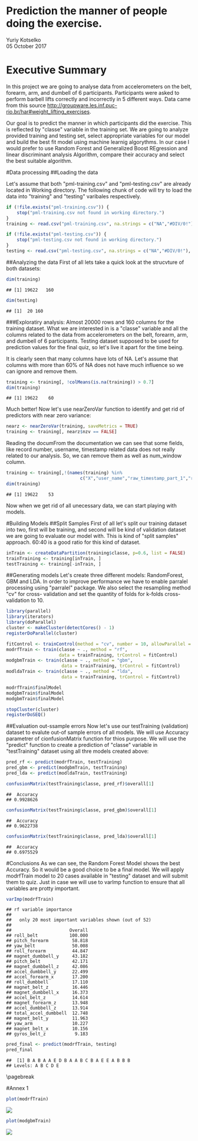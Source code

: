 # Prediction the manner of people doing the exercise.
Yuriy Kotselko  
05 October 2017  


# Executive Summary
In this project we are going to analyse data from accelerometers on the belt, forearm, arm, and dumbell of  6 participants. Participants were asked to perform barbell lifts correctly and incorrectly in 5 different ways. Data came from this source http://groupware.les.inf.puc-rio.br/har#weight_lifting_exercises.

Our goal is to predict  the manner in which participants did the exercise. This is reflected by  "classe" variable in the training set. We are going to analyze provided training and testing set, select appropriate variables for our model and build the best fit model using machine learnig algorythms. In our case I would prefer to use Random Forest and Generalized Boost REgression and linear discriminant analysis Algorithm, compare their accuracy and select the best suitable algorithm.

#Data processing
##Loading the data

Let's assume that both "pml-training.csv" and "pml-testing.csv" are already located in Working directory. The following chunk of code will try to load the data into "training" and "testing" varibales respectively.


```r
if (!file.exists("pml-training.csv")) {
    stop("pml-training.csv not found in working directory.")
}
training <- read.csv("pml-training.csv", na.strings = c("NA","#DIV/0!"), header = TRUE)

if (!file.exists("pml-testing.csv")) {
    stop("pml-testing.csv not found in working directory.")
}
testing <- read.csv("pml-testing.csv", na.strings = c("NA","#DIV/0!"), header = TRUE)
```

##Analyzing the data
First of all lets take a quick look at the strucvture of both datasets:


```r
dim(training)
```

```
## [1] 19622   160
```

```r
dim(testing)
```

```
## [1]  20 160
```

###Exploratiry analysis:
Almost 20000 rows and 160 columns for the training dataset. What we are interested in is a "classe" variable and all the columns related to the data from accelerometers on the belt, forearm, arm, and dumbell of 6 participants. Testing dataset supposed to be used for prediction values for the final quiz, so let's live it apart for the time being.

It is clearly seen that many columns have lots of NA. Let's assume that columns with more than 60% of NA does not have much influence so we can ignore and remove them.


```r
training <- training[, !colMeans(is.na(training)) > 0.7]
dim(training)
```

```
## [1] 19622    60
```

Much better! Now let's use nearZeroVar function to identify and get rid of predictors with near zero variance:


```r
nearz <- nearZeroVar(training, saveMetrics = TRUE)
training <- training[, nearz$nzv == FALSE]
```

Reading the documFrom the documentation we can see that some fields, like record number, username, timestamp related data does not really related to our analysis. So, we can remove them as well as num_window column.


```r
training <- training[,!(names(training) %in% 
                            c("X","user_name","raw_timestamp_part_1","raw_timestamp_part_2","cvtd_timestamp","num_window"))]
dim(training)
```

```
## [1] 19622    53
```
Now when we get rid of all unecessary data, we can start playing with models.

#Building Models
##Split Samples
First of all let's split our training dataset into two, first will be training, and second will be kind of validation dataset we are going to evaluate our model with. This is kind of "split samples" approach.  60:40 is a good ratio for this kind of dataset.


```r
inTrain <- createDataPartition(training$classe, p=0.6, list = FALSE)
trainTraining <- training[inTrain, ]
testTraining <- training[-inTrain, ]
```

##Generating models
Let's create three different models: RandomForest, GBM and LDA. In order to improve performance we have to enable parralel processing using "parralel" package. We also select the resampling method "cv" for cross- validation and set the quantity of folds for k-folds cross-validation to 10.


```r
library(parallel)
library(iterators)
library(doParallel)
cluster <- makeCluster(detectCores() - 1)
registerDoParallel(cluster)

fitControl <- trainControl(method = "cv", number = 10, allowParallel = TRUE)
modrfTrain <- train(classe ~ ., method = "rf", 
                    data = trainTraining, trControl = fitControl)
modgbmTrain <- train(classe ~ ., method = "gbm", 
                     data = trainTraining, trControl = fitControl)
modldaTrain <- train(classe ~ ., method = "lda", 
                     data = trainTraining, trControl = fitControl)

modrfTrain$finalModel
modgbmTrain$finalModel
modgbmTrain$finalModel

stopCluster(cluster)
registerDoSEQ()
```

##Evaluation out-ssample errors
Now let's use our testTraining (validation) dataset to evalute out-of sample errors of all models. We will use Accuracy parametrer of cionfusionMatrix function for thios purpose. We will use the "predict" function to create a prediction of "classe" variable in "testTraining" dataset using all thre models created above:


```r
pred_rf <- predict(modrfTrain, testTraining)
pred_gbm <- predict(modgbmTrain, testTraining)
pred_lda <- predict(modldaTrain, testTraining)

confusionMatrix(testTraining$classe, pred_rf)$overall[1]
```

```
##  Accuracy 
## 0.9928626
```

```r
confusionMatrix(testTraining$classe, pred_gbm)$overall[1]
```

```
##  Accuracy 
## 0.9622738
```

```r
confusionMatrix(testTraining$classe, pred_lda)$overall[1]
```

```
##  Accuracy 
## 0.6975529
```

#Conclusions
As we can see, the Random Forest Model shows the best Accuracy. So it would be a good choice to be a final model. We will apply modrfTrain model to 20 cases available in "testing" dataset and will submit them to quiz. Just in case we will use to varImp function to ensure that all variables are protty important.


```r
varImp(modrfTrain)
```

```
## rf variable importance
## 
##   only 20 most important variables shown (out of 52)
## 
##                      Overall
## roll_belt            100.000
## pitch_forearm         58.818
## yaw_belt              50.008
## roll_forearm          44.847
## magnet_dumbbell_y     43.182
## pitch_belt            42.171
## magnet_dumbbell_z     42.086
## accel_dumbbell_y      22.499
## accel_forearm_x       17.200
## roll_dumbbell         17.110
## magnet_belt_z         16.446
## magnet_dumbbell_x     16.373
## accel_belt_z          14.614
## magnet_forearm_z      13.948
## accel_dumbbell_z      13.914
## total_accel_dumbbell  12.748
## magnet_belt_y         11.963
## yaw_arm               10.227
## magnet_belt_x         10.156
## gyros_belt_z           9.183
```

```r
pred_final <- predict(modrfTrain, testing)
pred_final
```

```
##  [1] B A B A A E D B A A B C B A E E A B B B
## Levels: A B C D E
```

\pagebreak

#Annex 1


```r
plot(modrfTrain)
```

![](MachineLearning_files/figure-html/data_plot_1-1.png)<!-- -->

```r
plot(modgbmTrain)
```

![](MachineLearning_files/figure-html/data_plot_1-2.png)<!-- -->
